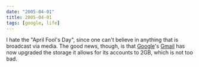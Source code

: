 ```yaml
---
date: "2005-04-01"
title: 2005-04-01
tags: [google, life]
---
```

I hate the "April Fool's Day", since one can't believe in anything
that is broadcast via media. The good news, though, is that
[Google](http://www.google.com/)'s [Gmail](http://www.gmail.com)
has now upgraded the storage it allows for its accounts to 2GB,
which is not too bad.

